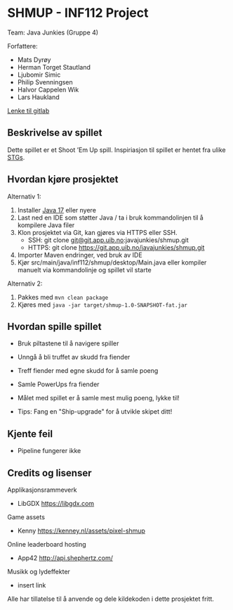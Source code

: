 # SHMUP - INF112 Project

Team: Java Junkies (Gruppe 4) 

Forfattere: 
- Mats Dyrøy 
- Herman Torget Stautland
- Ljubomir Simic
- Philip Svenningsen
- Halvor Cappelen Wik
- Lars Haukland

[Lenke til gitlab](https://git.app.uib.no/javajunkies/shmup)

## Beskrivelse av spillet
Dette spillet er et Shoot ’Em Up spill. Inspiriasjon til spillet er hentet fra ulike [STGs](https://en.wikipedia.org/wiki/Shoot_%27em_up). 

## Hvordan kjøre prosjektet
Alternativ 1:
1. Installer [Java 17](https://www.oracle.com/java/technologies/javase-downloads.html) eller nyere
2. Last ned en IDE som støtter Java / ta i bruk kommandolinjen til å kompilere Java filer
3. Klon prosjektet via Git, kan gjøres via HTTPS eller SSH. 
    - SSH: git clone git@git.app.uib.no:javajunkies/shmup.git
    - HTTPS: git clone https://git.app.uib.no/javajunkies/shmup.git 
4. Importer Maven endringer, ved bruk av IDE
5. Kjør src/main/java/inf112/shmup/desktop/Main.java eller kompiler manuelt via kommandolinje og spillet vil starte

Alternativ 2:
1. Pakkes med `mvn clean package`
2. Kjøres med `java -jar target/shmup-1.0-SNAPSHOT-fat.jar`

## Hvordan spille spillet
- Bruk piltastene til å navigere spiller
- Unngå å bli truffet av skudd fra fiender
- Treff fiender med egne skudd for å samle poeng
- Samle PowerUps fra fiender 
- Målet med spillet er å samle mest mulig poeng, lykke til! 

- Tips: Fang en "Ship-upgrade" for å utvikle skipet ditt! 

## Kjente feil
* Pipeline fungerer ikke

## Credits og lisenser
Applikasjonsrammeverk 
- LibGDX https://libgdx.com

Game assets
- Kenny https://kenney.nl/assets/pixel-shmup 

Online leaderboard hosting
- App42 http://api.shephertz.com/

Musikk og lydeffekter
- insert link

Alle har tillatelse til å anvende og dele kildekoden i dette prosjektet fritt. 
